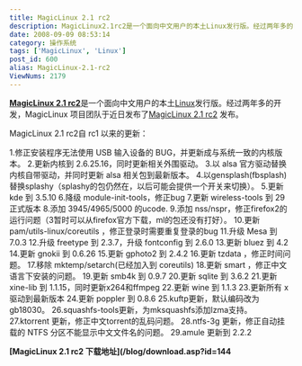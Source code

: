 ```yaml
---
title: MagicLinux 2.1 rc2
description: MagicLinux2.1rc2是一个面向中文用户的本土Linux发行版。经过两年多的开发，MagicLinux项目团队于近日发布了MagicLinux2.1rc2发布。
date: 2008-09-09 08:53:14
category: 操作系统
tags: ['MagicLinux', 'Linux']
post_id: 600
alias: MagicLinux-2.1-rc2
ViewNums: 2179
---
```


[**MagicLinux 2.1 rc2**](/blog/magiclinux-21-rc2)是一个面向中文用户的本土[Linux](/tags/Linux)发行版。经过两年多的开发，MagicLinux 项目团队于近日发布了[MagicLinux 2.1 rc2](/blog/magiclinux-21-rc2) 发布。

MagicLinux 2.1 rc2自 rc1 以来的更新：

1.修正安装程序无法使用 USB 输入设备的 BUG，并更新成与系统一致的内核版本。
2.更新内核到 2.6.25.16，同时更新相关外围驱动。
3.以 alsa 官方驱动替换内核自带驱动，并同时更新 alsa 相关包到最新版本。
4.以gensplash(fbsplash)替换splashy（splashy的包仍然在，以后可能会提供一个开关来切换）。
5.更新 kde 到 3.5.10
6.降级 module-init-tools，修正bug
7.更新 wireless-tools 到 29 正式版本
8.添加 3945/4965/5000 的ucode.
9.添加 nss/nspr，修正firefox2的运行问题（3暂时可以从firefox官方下载，ml的包还没有打好）。
10.更新 pam/utils-linux/coreutils ，修正登录时需要重复登录的bug
11.升级 Mesa 到 7.0.3
12.升级 freetype 到 2.3.7，升级 fontconfig 到 2.6.0
13.更新 bluez 到 4.2
14.更新 gnokii 到 0.6.26
15.更新 gphoto2 到 2.4.2
16.更新 tzdata ，修正时间问题。
17.移除 mktemp/setarch(已经加入到 coreutils)
18.更新 smart ，修正中文语言下安装的问题。
19.更新 smb4k 到 0.9.7
20.更新 sqlite 到 3.6.2
21.更新 xine-lib 到 1.1.15，同时更新x264和ffmpeg
22.更新 wine 到 1.1.3
23.更新所有 x 驱动到最新版本
24.更新 poppler 到 0.8.6
25.kuftp更新，默认编码改为gb18030。
26.squashfs-tools更新，为mksquashfs添加lzma支持。
27.ktorrent 更新，修正中文torrent的乱码问题。
28.ntfs-3g 更新，修正自动挂载的 NTFS 分区不能显示中文文件名的问题。
29.amule 更新到 2.2.2

**[MagicLinux 2.1 rc2 下载地址](/blog/download.asp?id=144**


